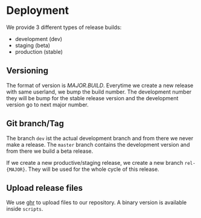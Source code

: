 # Deployment

We provide 3 different types of release builds:

- development (dev)
- staging (beta)
- production (stable)

## Versioning

The format of version is *MAJOR.BUILD*. Everytime we create a new release with same userland, we bump the build number.
The development number they will be bump for the stable release version and the development version go to next major number.

## Git branch/Tag

The branch `dev` ist the actual development branch and from there we never make a release. The `master` branch contains the development version and from there we build a beta release.

If we create a new productive/staging release, we create a new branch `rel-{MAJOR}`. They will be used for the whole cycle of this release.

## Upload release files

We use [ghr](https://github.com/tcnksm/ghr) to upload files to our repository. A binary version is available inside `scripts`.
